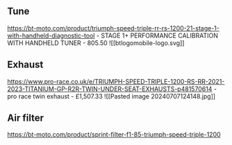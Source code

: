 ## Tune

https://bt-moto.com/product/triumph-speed-triple-rr-rs-1200-21-stage-1-with-handheld-diagnostic-tool - STAGE 1+ PERFORMANCE CALIBRATION WITH HANDHELD TUNER - 805.50
![[btlogomobile-logo.svg]]
## Exhaust 

https://www.pro-race.co.uk/e/TRIUMPH-SPEED-TRIPLE-1200-RS-RR-2021-2023-TITANIUM-GP-R2R-TWIN-UNDER-SEAT-EXHAUSTS-p481570614 - pro race twin exhaust - £1,507.33
![[Pasted image 20240707124148.jpg]]

## Air filter

https://bt-moto.com/product/sprint-filter-f1-85-triumph-speed-triple-1200